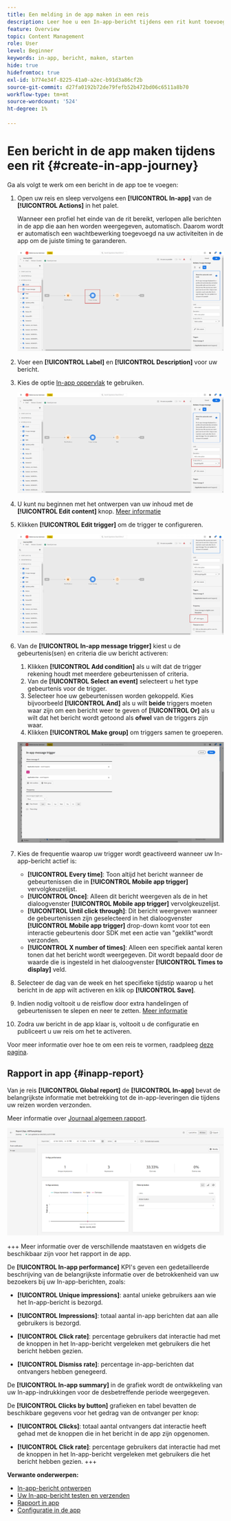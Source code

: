 ```yaml
---
title: Een melding in de app maken in een reis
description: Leer hoe u een In-app-bericht tijdens een rit kunt toevoegen
feature: Overview
topic: Content Management
role: User
level: Beginner
keywords: in-app, bericht, maken, starten
hide: true
hidefromtoc: true
exl-id: b774e34f-8225-41a0-a2ec-b91d3a86cf2b
source-git-commit: d27fa0192b72de79fefb52b472bd06c6511a8b70
workflow-type: tm+mt
source-wordcount: '524'
ht-degree: 1%

---
```



# Een bericht in de app maken tijdens een rit {#create-in-app-journey}

Ga als volgt te werk om een bericht in de app toe te voegen:

1. Open uw reis en sleep vervolgens een **[!UICONTROL In-app]** van de **[!UICONTROL Actions]** in het palet.

   Wanneer een profiel het einde van de rit bereikt, verlopen alle berichten in de app die aan hen worden weergegeven, automatisch. Daarom wordt er automatisch een wachtbewerking toegevoegd na uw activiteiten in de app om de juiste timing te garanderen.

   ![](assets/in_app_journey_1.png)

1. Voer een **[!UICONTROL Label]** en **[!UICONTROL Description]** voor uw bericht.

1. Kies de optie [In-app oppervlak](inapp-configuration.md) te gebruiken.

   ![](assets/in_app_journey_2.png)

1. U kunt nu beginnen met het ontwerpen van uw inhoud met de **[!UICONTROL Edit content]** knop. [Meer informatie](design-in-app.md)

1. Klikken **[!UICONTROL Edit trigger]** om de trigger te configureren.

   ![](assets/in_app_journey_4.png)

1. Van de **[!UICONTROL In-app message trigger]** kiest u de gebeurtenis(sen) en criteria die uw bericht activeren:

   1. Klikken **[!UICONTROL Add condition]** als u wilt dat de trigger rekening houdt met meerdere gebeurtenissen of criteria.
   1. Van de **[!UICONTROL Select an event]** selecteert u het type gebeurtenis voor de trigger.
   1. Selecteer hoe uw gebeurtenissen worden gekoppeld. Kies bijvoorbeeld **[!UICONTROL And]** als u wilt **beide** triggers moeten waar zijn om een bericht weer te geven of **[!UICONTROL Or]** als u wilt dat het bericht wordt getoond als **ofwel** van de triggers zijn waar.
   1. Klikken **[!UICONTROL Make group]** om triggers samen te groeperen.

   ![](assets/in_app_journey_3.png)

1. Kies de frequentie waarop uw trigger wordt geactiveerd wanneer uw In-app-bericht actief is:

   * **[!UICONTROL Every time]**: Toon altijd het bericht wanneer de gebeurtenissen die in **[!UICONTROL Mobile app trigger]** vervolgkeuzelijst.
   * **[!UICONTROL Once]**: Alleen dit bericht weergeven als de in het dialoogvenster **[!UICONTROL Mobile app trigger]** vervolgkeuzelijst.
   * **[!UICONTROL Until click through]**: Dit bericht weergeven wanneer de gebeurtenissen zijn geselecteerd in het dialoogvenster **[!UICONTROL Mobile app trigger]** drop-down komt voor tot een interactie gebeurtenis door SDK met een actie van &quot;geklikt&quot;wordt verzonden.
   * **[!UICONTROL X number of times]**: Alleen een specifiek aantal keren tonen dat het bericht wordt weergegeven. Dit wordt bepaald door de waarde die is ingesteld in het dialoogvenster **[!UICONTROL Times to display]** veld.

1. Selecteer de dag van de week en het specifieke tijdstip waarop u het bericht in de app wilt activeren en klik op **[!UICONTROL Save]**.

1. Indien nodig voltooit u de reisflow door extra handelingen of gebeurtenissen te slepen en neer te zetten. [Meer informatie](../building-journeys/about-journey-activities.md)

1. Zodra uw bericht in de app klaar is, voltooit u de configuratie en publiceert u uw reis om het te activeren.

Voor meer informatie over hoe te om een reis te vormen, raadpleeg [deze pagina](../building-journeys/journey-gs.md).

## Rapport in app {#inapp-report}

Van je reis **[!UICONTROL Global report]** de **[!UICONTROL In-app]** bevat de belangrijkste informatie met betrekking tot de in-app-leveringen die tijdens uw reizen worden verzonden.

Meer informatie over [Journaal algemeen rapport](../reports/journey-global-report.md).

![](assets/in-app-journey-report.png)

+++ Meer informatie over de verschillende maatstaven en widgets die beschikbaar zijn voor het rapport in de app.

De **[!UICONTROL In-app performance]** KPI&#39;s geven een gedetailleerde beschrijving van de belangrijkste informatie over de betrokkenheid van uw bezoekers bij uw In-app-berichten, zoals:

* **[!UICONTROL Unique impressions]**: aantal unieke gebruikers aan wie het In-app-bericht is bezorgd.

* **[!UICONTROL Impressions]**: totaal aantal in-app berichten dat aan alle gebruikers is bezorgd.

* **[!UICONTROL Click rate]**: percentage gebruikers dat interactie had met de knoppen in het In-app-bericht vergeleken met gebruikers die het bericht hebben gezien.

* **[!UICONTROL Dismiss rate]**: percentage in-app-berichten dat ontvangers hebben genegeerd.

De **[!UICONTROL In-app summary]** in de grafiek wordt de ontwikkeling van uw In-app-indrukkingen voor de desbetreffende periode weergegeven.

De **[!UICONTROL Clicks by button]** grafieken en tabel bevatten de beschikbare gegevens voor het gedrag van de ontvanger per knop:

* **[!UICONTROL Clicks]**: totaal aantal ontvangers dat interactie heeft gehad met de knoppen die in het bericht in de app zijn opgenomen.

* **[!UICONTROL Click rate]**: percentage gebruikers dat interactie had met de knoppen in het In-app-bericht vergeleken met gebruikers die het bericht hebben gezien.
+++

**Verwante onderwerpen:**

* [In-app-bericht ontwerpen](design-in-app.md)
* [Uw In-app-bericht testen en verzenden](send-in-app.md)
* [Rapport in app](../reports/campaign-global-report.md#inapp-report)
* [Configuratie in de app](inapp-configuration.md)
